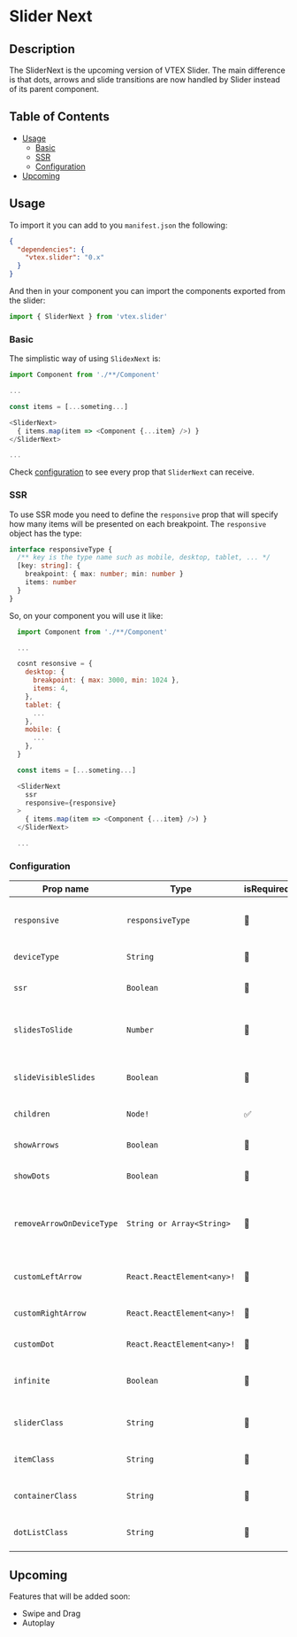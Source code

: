# Slider Next

## Description

The SliderNext is the upcoming version of VTEX Slider. The main difference is that dots, arrows and slide transitions are now handled by Slider instead of its parent component.

## Table of Contents

- [Usage](#usage)
  - [Basic](#basic)
  - [SSR](#ssr)
  - [Configuration](#configuration)
- [Upcoming](#upcoming)

## Usage

To import it you can add to you `manifest.json` the following:

```json
{
  "dependencies": {
    "vtex.slider": "0.x"
  }
}
```

And then in your component you can import the components exported from the slider:

```javascript
import { SliderNext } from 'vtex.slider'
```

### Basic

The simplistic way of using `SlidexNext` is:

```javascript
import Component from './**/Component'

...

const items = [...someting...]

<SliderNext>
  { items.map(item => <Component {...item} />) }
</SliderNext>

...
```

Check [configuration](#configuration) to see every prop that `SliderNext` can receive.

### SSR

To use SSR mode you need to define the `responsive` prop that will specify how many items will be presented on each breakpoint. The `responsive` object has the type:

```typescript
interface responsiveType {
  /** key is the type name such as mobile, desktop, tablet, ... */
  [key: string]: {
    breakpoint: { max: number; min: number }
    items: number
  }
}
```

So, on your component you will use it like:

```javascript
  import Component from './**/Component'

  ...

  cosnt resonsive = {
    desktop: {
      breakpoint: { max: 3000, min: 1024 },
      items: 4,
    },
    tablet: {
      ...
    },
    mobile: {
      ...
    },
  }

  const items = [...someting...]

  <SliderNext
    ssr
    responsive={responsive}
  >
    { items.map(item => <Component {...item} />) }
  </SliderNext>

  ...
```

### Configuration

| Prop name                 | Type                       | isRequired | defaultValue | Description                                     |
| ------------------------- | -------------------------- | ---------- | ------------ | ----------------------------------------------- |
| `responsive`              | `responsiveType`           | 🚫         | 🚫           | Number of elements per breakpoint               |
| `deviceType`              | `String`                   | 🚫         | 🚫           | The device type                                 |
| `ssr`                     | `Boolean`                  | 🚫         | false        | If is SSR mode or not                           |
| `slidesToSlide`           | `Number`                   | 🚫         | 1            | Number of slides that are passed each time      |
| `slideVisibleSlides`      | `Boolean`                  | 🚫         | false        | Pass all the visible slides at once             |
| `children`                | `Node!`                    | ✅         | 🚫           | Elements to render                              |
| `showArrows`              | `Boolean`                  | 🚫         | true         | If should show arrows                           |
| `showDots`                | `Boolean`                  | 🚫         | true         | If should show dots                             |
| `removeArrowOnDeviceType` | `String or Array<String>`  | 🚫         | 🚫           | Which device types that arrows should be hidden |
| `customLeftArrow`         | `React.ReactElement<any>!` | 🚫         | 🚫           | Custom arrow on left                            |
| `customRightArrow`        | `React.ReactElement<any>!` | 🚫         | 🚫           | Custom arrow on right                           |
| `customDot`               | `React.ReactElement<any>!` | 🚫         | 🚫           | Custom dots                                     |
| `infinite`                | `Boolean`                  | 🚫         | false        | Whatever is infinite mode or not                |
| `sliderClass`             | `String`                   | 🚫         | 🚫           | Custom class for slider                         |
| `itemClass`               | `String`                   | 🚫         | 🚫           | Custom class for item                           |
| `containerClass`          | `String`                   | 🚫         | 🚫           | Custom class for container                      |
| `dotListClass`            | `String`                   | 🚫         | 🚫           | Custom class for dots                           |

## Upcoming

Features that will be added soon:

- Swipe and Drag
- Autoplay

